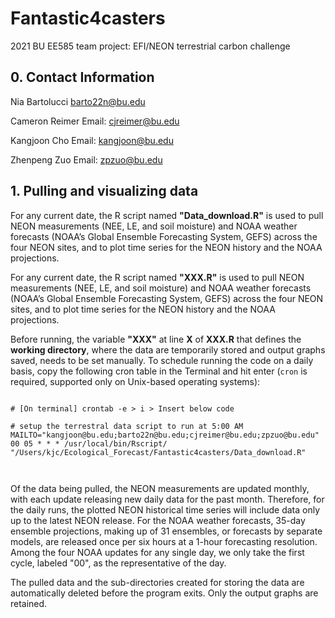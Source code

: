 # Fantastic4casters 

2021 BU EE585 team project: EFI/NEON terrestrial carbon challenge 

## 0. Contact Information


Nia Bartolucci
barto22n@bu.edu

Cameron Reimer
Email: cjreimer@bu.edu 

Kangjoon Cho
Email: kangjoon@bu.edu

Zhenpeng Zuo
Email: zpzuo@bu.edu




## 1. Pulling and visualizing data


For any current date, the R script named **"Data_download.R"** is used to pull NEON measurements (NEE, LE, and soil moisture) and NOAA weather forecasts (NOAA’s Global Ensemble Forecasting System, GEFS) across the four NEON sites, and to plot time series for the NEON history and the NOAA projections. 

For any current date, the R script named **"XXX.R"** is used to pull NEON measurements (NEE, LE, and soil moisture) and NOAA weather forecasts (NOAA’s Global Ensemble Forecasting System, GEFS) across the four NEON sites, and to plot time series for the NEON history and the NOAA projections. 


Before running, the variable **"XXX"**  at line **X** of **XXX.R** that defines the **working directory**, where the data are temporarily stored and output graphs saved, needs to be set manually. To schedule running the code on a daily basis, copy the following cron table in the Terminal and hit enter (`cron` is required, supported only on Unix-based operating systems): 

```

# [On terminal] crontab -e > i > Insert below code 

# setup the terrestral data script to run at 5:00 AM
MAILTO="kangjoon@bu.edu;barto22n@bu.edu;cjreimer@bu.edu;zpzuo@bu.edu"
00 05 * * * /usr/local/bin/Rscript/ "/Users/kjc/Ecological_Forecast/Fantastic4casters/Data_download.R"



```

Of the data being pulled, the NEON measurements are updated monthly, with each update releasing new daily data for the past month. Therefore, for the daily runs, the plotted NEON historical time series will include data only up to the latest NEON release. For the NOAA weather forecasts, 35-day ensemble projections, making up of 31 ensembles, or forecasts by separate models, are released once per six hours at a 1-hour forecasting resolution. Among the four NOAA updates for any single day, we only take the first cycle, labeled "00", as the representative of the day. 

The pulled data and the sub-directories created for storing the data are automatically deleted before the program exits. Only the output graphs are retained. 


